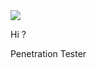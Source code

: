 <a href="https://github.com/Maverick7z">
  <img src="https://komarev.com/ghpvc/?username=Maverick7z"/>
</a> </p>
Hi ?

Penetration Tester
